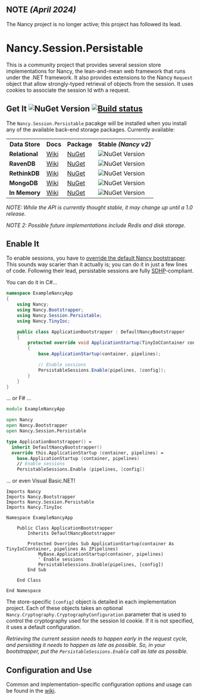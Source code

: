 ## NOTE _(April 2024)_

The Nancy project is no longer active; this project has followed its lead.

# Nancy.Session.Persistable

This is a community project that provides several session store implementations for Nancy, the lean-and-mean web framework that runs under the .NET framework.  It also provides extensions to the Nancy ```Request``` object that allow strongly-typed retrieval of objects from the session.  It uses cookies to associate the session Id with a request.

## Get It ![NuGet Version](https://img.shields.io/nuget/v/Nancy.Session.Persistable.svg) [![Build status](https://ci.appveyor.com/api/projects/status/1mb2y97kshtau4ms?svg=true)](https://ci.appveyor.com/project/danieljsummers/nancy-session-persistable)

The ```Nancy.Session.Persistable``` pacakge will be installed when you install any of the available back-end storage packages. Currently available:
<table>
  <tr>
  <th>Data Store</th>
  <th>Docs</th>
  <th>Package</th>
  <th>Stable <em>(Nancy v2)</em></th>
  </tr>
  <tr>
  <td><strong>Relational</strong></td>
  <td><a href="https://github.com/danieljsummers/Nancy.Session.Persistable/wiki/Relational-Provider">Wiki</a></td>
  <td><a href="https://nuget.org/packages/Nancy.Session.Relational">NuGet</a></td>
  <td><img alt="NuGet Version" src="https://img.shields.io/nuget/v/Nancy.Session.Relational.svg"></td>
  </tr>
  <tr>
  <td><strong>RavenDB</strong></td>
  <td><a href="https://github.com/danieljsummers/Nancy.Session.Persistable/wiki/RavenDB-Provider">Wiki</a></td>
  <td><a href="https://nuget.org/packages/Nancy.Session.RavenDB">NuGet</a></td>
  <td><img alt="NuGet Version" src="https://img.shields.io/nuget/v/Nancy.Session.RavenDB.svg"></td>
  </tr>
  <tr>
  <td><strong>RethinkDB</strong></td>
  <td><a href="https://github.com/danieljsummers/Nancy.Session.Persistable/wiki/RethinkDB-Provider">Wiki</a></td>
  <td><a href="https://nuget.org/packages/Nancy.Session.RethinkDB">NuGet</a></td>
  <td><img alt="NuGet Version" src="https://img.shields.io/nuget/v/Nancy.Session.RethinkDB.svg"></td>
  </tr>
  <tr>
  <td><strong>MongoDB</strong></td>
  <td><a href="https://github.com/danieljsummers/Nancy.Session.Persistable/wiki/MongoDB-Provider">Wiki</a></td>
  <td><a href="https://nuget.org/packages/Nancy.Session.MongoDB">NuGet</a></td>
  <td><img alt="NuGet Version" src="https://img.shields.io/nuget/v/Nancy.Session.MongoDB.svg"></td>
  </tr>
  <tr>
  <td><strong>In Memory</strong></td>
  <td><a href="https://github.com/danieljsummers/Nancy.Session.Persistable/wiki/InMemory-Provider">Wiki</a></td>
  <td><a href="https://nuget.org/packages/Nancy.Session.InMemory">NuGet</a></td>
  <td><img alt="NuGet Version" src="https://img.shields.io/nuget/v/Nancy.Session.InMemory.svg"></td>
  </tr>
</table>

_NOTE: While the API is currently thought stable, it may change up until a 1.0 release._

_NOTE 2: Possible future implementations include Redis and disk storage._

## Enable It

To enable sessions, you have to [override the default Nancy bootstrapper](https://github.com/NancyFx/Nancy/wiki/Bootstrapper). This sounds way scarier than it actually is; you can do it in just a few lines of code. Following their lead, persistable sessions are fully [SDHP](https://github.com/NancyFx/Nancy#the-super-duper-happy-path)-compliant.

You can do it in C#...
```csharp
namespace ExampleNancyApp
{
    using Nancy;
    using Nancy.Bootstrapper;
    using Nancy.Session.Persistable;
    using Nancy.TinyIoc;

    public class ApplicationBootstrapper : DefaultNancyBootstrapper
    {
        protected override void ApplicationStartup(TinyIoCContainer container, IPipelines pipelines)
        {
            base.ApplicationStartup(container, pipelines);

            // Enable sessions
            PersistableSessions.Enable(pipelines, [config]);
        }
    }
}
```

... or F# ...

```fsharp
module ExampleNancyApp

open Nancy
open Nancy.Bootstrapper
open Nancy.Session.Persistable

type ApplicationBootstrapper() =
  inherit DefaultNancyBootstrapper()
  override this.ApplicationStartup (container, pipelines) =
    base.ApplicationStartup (container, pipelines)
    // Enable sessions
    PersistableSessions.Enable (pipelines, [config])
```

... or even Visual Basic.NET!

```vb.net
Imports Nancy
Imports Nancy.Bootstrapper
Imports Nancy.Session.Persistable
Imports Nancy.TinyIoc

Namespace ExampleNancyApp

    Public Class ApplicationBootstrapper
        Inherits DefaultNancyBootstrapper

        Protected Overrides Sub ApplicationStartup(container As TinyIoCContainer, pipelines As IPipelines)
            MyBase.ApplicationStartup(container, pipelines)
            ' Enable sessions
            PersistableSessions.Enable(pipelines, [config])
        End Sub

    End Class

End Namespace
```

The store-specific ```[config]``` object is detailed in each implementation project. Each of these objects takes an optional ```Nancy.Cryptography.CryptographyConfiguration``` parameter that is used to control the cryptography used for the session Id cookie. If it is not specified, it uses a default configuration.

_Retrieving the current session needs to happen early in the request cycle, and persisting it needs to happen as late as possible.  So, in your bootstrapper, put the ```PersistableSessions.Enable``` call as late as possible._

## Configuration and Use

Common and implementation-specific configuration options and usage can be found in the [wiki](https://github.com/danieljsummers/Nancy.Session.Persistable/wiki).
